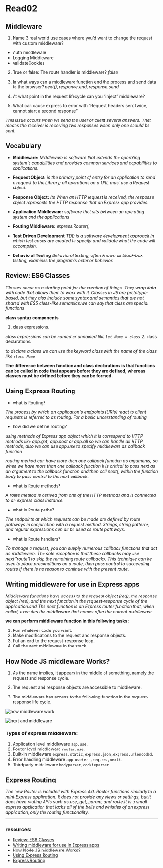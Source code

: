 # Read02

## Middleware
1. Name 3 real world use cases where you’d want to change the request with custom middleware?
* Auth middleware
* Logging Middleware 
* validateCookies 

2. True or false: The route handler is middleware?
*false*

3. In what ways can a middleware function end the process and send data to the browser? *next(), responce.end, response.send*

4. At what point in the request lifecycle can you “inject” middleware?

5. What can cause express to error with “Request headers sent twice, cannot start a second response”
 
 *This issue occurs when we send the user or client several answers. That means the receiver is receiving two responses when only one should be sent.*

 ## Vocabulary
 * **Middleware:** *Middleware is software that extends the operating system's capabilities and provides common services and capabilities to applications.*

* **Request Object:** *is the primary point of entry for an application to send a request to the Library; all operations on a URL must use a Request object.*

* **Response Object:** *its When an HTTP request is received, the response object represents the HTTP response that an Express app provides.*

* **Application Middleware:** *software that sits between an operating system and the applications*

* **Routing Middleware:** *express.Router()*

* **Test Driven Development** *TDD is a software development approach in which test cases are created to specify and validate what the code will accomplish.*

* **Behavioral Testing** *Behavioral testing, often known as black-box testing, examines the program's exterior behavior.*


## Review: ES6 Classes
*Classes serve as a starting point for the creation of things. They wrap data with code that allows them to work with it. Classes in JS are prototype-based, but they also include some syntax and semantics that are not shared with ES5 class-like semantics.we can say that class are special functions*

**class syntax components:**
1. class expressions.

*class expressions can be named or unnamed like `let Name = class`*
2. class declarations. 

*to declare a class we can use the keyword class with the name of the class like `class Name`*

**The difference between function and class declarations is that functions can be called in code that appears before they are defined, whereas classes must be defined before they can be formed.**

## Using Express Routing

* what is Routing? 

*The process by which an application's endpoints (URIs) react to client requests is referred to as routing. For a basic understanding of routing*

* how did we define routing?

*using methods of Express app object which it is correspond to HTTP methods like app.get, app.post or app.all so we can handle all HTTP methods, also we can use app.use to specify middleware as callback function*

*routing method can have more than one callback function as arguments, so when we have more than one callback function It is critical to pass next as an argument to the callback function and then call next() within the function body to pass control to the next callback.*

* what is Route methods?

*A route method is derived from one of the HTTP methods and is connected to an express class instance.*

* what is Route paths?

*The endpoints at which requests can be made are defined by route pathways in conjunction with a request method. Strings, string patterns, and regular expressions can all be used as route pathways.*

* what is Route handlers?

*To manage a request, you can supply numerous callback functions that act as middleware. The sole exception is that these callbacks may use next('route') to skip the remaining route callbacks. This technique can be used to place preconditions on a route, then pass control to succeeding routes if there is no reason to continue with the present route.*


## Writing middleware for use in Express apps

*Middleware functions have access to the request object (req), the response object (res), and the next function in the request-response cycle of the application.and The next function is an Express router function that, when called, executes the middleware that comes after the current middleware.*

**we can perform middleware function in this following tasks:**

1. Run whatever code you want.
2. Make modifications to the request and response objects.
3. Put an end to the request-response loop.
4. Call the next middleware in the stack.

## How Node JS middleware Works?

1. As the name implies, it appears in the middle of something, namely the request and response cycle.

2. The request and response objects are accessible to middleware.

3. The middleware has access to the following function in the request-response life cycle.

![how middleware work](https://miro.medium.com/max/1400/1*wIkLR_9twvmG-LitHYoftw.png)

![next and middleware](https://miro.medium.com/max/1400/1*ptNjzuT0m2BQ9YpQTVwVLg.png)

### Types of express middleware:
1. Application level middleware `app.use`.
2. Router level middleware `router.use`.
3. Built-in middleware `express.static,express.json,express.urlencoded`.
4. Error handling middleware `app.use(err,req,res,next)`.
5. Thirdparty middleware `bodyparser,cookieparser`.

## Express Routing

*The new Router is included with Express 4.0. Router functions similarly to a mini-Express application. It does not provide any views or settings, but it does have routing APIs such as.use,.get,.param, and route.It is a small express application that lacks all of the bells and whistles of an express application, only the routing functionality.*

-------------

### resources:
* [Review: ES6 Classes](https://developer.mozilla.org/en-US/docs/Web/JavaScript/Reference/Classes)
* [Writing middleware for use in Express apps](https://expressjs.com/en/guide/writing-middleware.html)
* [How Node JS middleware Works?](https://selvaganesh93.medium.com/how-node-js-middleware-works-d8e02a936113)
* [Using Express Routing](https://expressjs.com/en/guide/routing.html)
* [Express Routing](https://www.digitalocean.com/community/tutorials/learn-to-use-the-new-router-in-expressjs-4)









